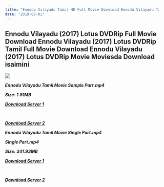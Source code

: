 ```yaml
---
title: "Ennodu Vilayadu Tamil HD Full Movie Download Ennodu Vilayadu Tamil HD Movie Download"
date: "2019-05-01"
---
```


## Ennodu Vilayadu (2017) Lotus DVDRip Full Movie Download Ennodu Vilayadu (2017) Lotus DVDRip Tamil Full Movie Download Ennodu Vilayadu (2017) Lotus DVDRip Movie Moviesda Download isaimini

![](https://images.moviebuff.com/b65c69e2-49e4-4e76-90c1-58d43e8a87a9?w=1000)

**_Ennodu Vilayadu Tamil Movie Sample Part.mp4_**

**_Size:_** **_1.81MB_**  

**_[Download Server 1](http://s6.uptofiles.net//files/Tamil{1d8d357801e2f4b6710faa3d835097c5c618a0f0fcded2c527300dcab25e4b83}202017{1d8d357801e2f4b6710faa3d835097c5c618a0f0fcded2c527300dcab25e4b83}20Movies/Ennodu{1d8d357801e2f4b6710faa3d835097c5c618a0f0fcded2c527300dcab25e4b83}20Vilayadu{1d8d357801e2f4b6710faa3d835097c5c618a0f0fcded2c527300dcab25e4b83}20(2017){1d8d357801e2f4b6710faa3d835097c5c618a0f0fcded2c527300dcab25e4b83}20Lotus{1d8d357801e2f4b6710faa3d835097c5c618a0f0fcded2c527300dcab25e4b83}20DVDRip/Mp4{1d8d357801e2f4b6710faa3d835097c5c618a0f0fcded2c527300dcab25e4b83}20HD{1d8d357801e2f4b6710faa3d835097c5c618a0f0fcded2c527300dcab25e4b83}20(Single{1d8d357801e2f4b6710faa3d835097c5c618a0f0fcded2c527300dcab25e4b83}20Part){1d8d357801e2f4b6710faa3d835097c5c618a0f0fcded2c527300dcab25e4b83}20-{1d8d357801e2f4b6710faa3d835097c5c618a0f0fcded2c527300dcab25e4b83}20(480x320)/Ennodu{1d8d357801e2f4b6710faa3d835097c5c618a0f0fcded2c527300dcab25e4b83}20Vilayadu{1d8d357801e2f4b6710faa3d835097c5c618a0f0fcded2c527300dcab25e4b83}20(2017){1d8d357801e2f4b6710faa3d835097c5c618a0f0fcded2c527300dcab25e4b83}20Sample{1d8d357801e2f4b6710faa3d835097c5c618a0f0fcded2c527300dcab25e4b83}20(480x320).mp4)_**

**_[  
](http://s6.uptofiles.net//files/Tamil{1d8d357801e2f4b6710faa3d835097c5c618a0f0fcded2c527300dcab25e4b83}202017{1d8d357801e2f4b6710faa3d835097c5c618a0f0fcded2c527300dcab25e4b83}20Movies/Ennodu{1d8d357801e2f4b6710faa3d835097c5c618a0f0fcded2c527300dcab25e4b83}20Vilayadu{1d8d357801e2f4b6710faa3d835097c5c618a0f0fcded2c527300dcab25e4b83}20(2017){1d8d357801e2f4b6710faa3d835097c5c618a0f0fcded2c527300dcab25e4b83}20Lotus{1d8d357801e2f4b6710faa3d835097c5c618a0f0fcded2c527300dcab25e4b83}20DVDRip/Mp4{1d8d357801e2f4b6710faa3d835097c5c618a0f0fcded2c527300dcab25e4b83}20HD{1d8d357801e2f4b6710faa3d835097c5c618a0f0fcded2c527300dcab25e4b83}20(Single{1d8d357801e2f4b6710faa3d835097c5c618a0f0fcded2c527300dcab25e4b83}20Part){1d8d357801e2f4b6710faa3d835097c5c618a0f0fcded2c527300dcab25e4b83}20-{1d8d357801e2f4b6710faa3d835097c5c618a0f0fcded2c527300dcab25e4b83}20(480x320)/Ennodu{1d8d357801e2f4b6710faa3d835097c5c618a0f0fcded2c527300dcab25e4b83}20Vilayadu{1d8d357801e2f4b6710faa3d835097c5c618a0f0fcded2c527300dcab25e4b83}20(2017){1d8d357801e2f4b6710faa3d835097c5c618a0f0fcded2c527300dcab25e4b83}20Sample{1d8d357801e2f4b6710faa3d835097c5c618a0f0fcded2c527300dcab25e4b83}20(480x320).mp4)_**

**_[Download Server 2](http://s6.uptofiles.net//files/Tamil{1d8d357801e2f4b6710faa3d835097c5c618a0f0fcded2c527300dcab25e4b83}202017{1d8d357801e2f4b6710faa3d835097c5c618a0f0fcded2c527300dcab25e4b83}20Movies/Ennodu{1d8d357801e2f4b6710faa3d835097c5c618a0f0fcded2c527300dcab25e4b83}20Vilayadu{1d8d357801e2f4b6710faa3d835097c5c618a0f0fcded2c527300dcab25e4b83}20(2017){1d8d357801e2f4b6710faa3d835097c5c618a0f0fcded2c527300dcab25e4b83}20Lotus{1d8d357801e2f4b6710faa3d835097c5c618a0f0fcded2c527300dcab25e4b83}20DVDRip/Mp4{1d8d357801e2f4b6710faa3d835097c5c618a0f0fcded2c527300dcab25e4b83}20HD{1d8d357801e2f4b6710faa3d835097c5c618a0f0fcded2c527300dcab25e4b83}20(Single{1d8d357801e2f4b6710faa3d835097c5c618a0f0fcded2c527300dcab25e4b83}20Part){1d8d357801e2f4b6710faa3d835097c5c618a0f0fcded2c527300dcab25e4b83}20-{1d8d357801e2f4b6710faa3d835097c5c618a0f0fcded2c527300dcab25e4b83}20(480x320)/Ennodu{1d8d357801e2f4b6710faa3d835097c5c618a0f0fcded2c527300dcab25e4b83}20Vilayadu{1d8d357801e2f4b6710faa3d835097c5c618a0f0fcded2c527300dcab25e4b83}20(2017){1d8d357801e2f4b6710faa3d835097c5c618a0f0fcded2c527300dcab25e4b83}20Sample{1d8d357801e2f4b6710faa3d835097c5c618a0f0fcded2c527300dcab25e4b83}20(480x320).mp4)_**

**_Ennodu Vilayadu Tamil Movie Single Part.mp4_**

**_Single Part.mp4_**

**_Size:_** **_341.93MB_**

**_[Download Server 1](http://s6.uptofiles.net//files/Tamil{1d8d357801e2f4b6710faa3d835097c5c618a0f0fcded2c527300dcab25e4b83}202017{1d8d357801e2f4b6710faa3d835097c5c618a0f0fcded2c527300dcab25e4b83}20Movies/Ennodu{1d8d357801e2f4b6710faa3d835097c5c618a0f0fcded2c527300dcab25e4b83}20Vilayadu{1d8d357801e2f4b6710faa3d835097c5c618a0f0fcded2c527300dcab25e4b83}20(2017){1d8d357801e2f4b6710faa3d835097c5c618a0f0fcded2c527300dcab25e4b83}20Lotus{1d8d357801e2f4b6710faa3d835097c5c618a0f0fcded2c527300dcab25e4b83}20DVDRip/Mp4{1d8d357801e2f4b6710faa3d835097c5c618a0f0fcded2c527300dcab25e4b83}20HD{1d8d357801e2f4b6710faa3d835097c5c618a0f0fcded2c527300dcab25e4b83}20(Single{1d8d357801e2f4b6710faa3d835097c5c618a0f0fcded2c527300dcab25e4b83}20Part){1d8d357801e2f4b6710faa3d835097c5c618a0f0fcded2c527300dcab25e4b83}20-{1d8d357801e2f4b6710faa3d835097c5c618a0f0fcded2c527300dcab25e4b83}20(480x320)/Ennodu{1d8d357801e2f4b6710faa3d835097c5c618a0f0fcded2c527300dcab25e4b83}20Vilayadu{1d8d357801e2f4b6710faa3d835097c5c618a0f0fcded2c527300dcab25e4b83}20(2017){1d8d357801e2f4b6710faa3d835097c5c618a0f0fcded2c527300dcab25e4b83}20Single{1d8d357801e2f4b6710faa3d835097c5c618a0f0fcded2c527300dcab25e4b83}20Part{1d8d357801e2f4b6710faa3d835097c5c618a0f0fcded2c527300dcab25e4b83}20(480x320).mp4)_**

**_[  
](http://s6.uptofiles.net//files/Tamil{1d8d357801e2f4b6710faa3d835097c5c618a0f0fcded2c527300dcab25e4b83}202017{1d8d357801e2f4b6710faa3d835097c5c618a0f0fcded2c527300dcab25e4b83}20Movies/Ennodu{1d8d357801e2f4b6710faa3d835097c5c618a0f0fcded2c527300dcab25e4b83}20Vilayadu{1d8d357801e2f4b6710faa3d835097c5c618a0f0fcded2c527300dcab25e4b83}20(2017){1d8d357801e2f4b6710faa3d835097c5c618a0f0fcded2c527300dcab25e4b83}20Lotus{1d8d357801e2f4b6710faa3d835097c5c618a0f0fcded2c527300dcab25e4b83}20DVDRip/Mp4{1d8d357801e2f4b6710faa3d835097c5c618a0f0fcded2c527300dcab25e4b83}20HD{1d8d357801e2f4b6710faa3d835097c5c618a0f0fcded2c527300dcab25e4b83}20(Single{1d8d357801e2f4b6710faa3d835097c5c618a0f0fcded2c527300dcab25e4b83}20Part){1d8d357801e2f4b6710faa3d835097c5c618a0f0fcded2c527300dcab25e4b83}20-{1d8d357801e2f4b6710faa3d835097c5c618a0f0fcded2c527300dcab25e4b83}20(480x320)/Ennodu{1d8d357801e2f4b6710faa3d835097c5c618a0f0fcded2c527300dcab25e4b83}20Vilayadu{1d8d357801e2f4b6710faa3d835097c5c618a0f0fcded2c527300dcab25e4b83}20(2017){1d8d357801e2f4b6710faa3d835097c5c618a0f0fcded2c527300dcab25e4b83}20Single{1d8d357801e2f4b6710faa3d835097c5c618a0f0fcded2c527300dcab25e4b83}20Part{1d8d357801e2f4b6710faa3d835097c5c618a0f0fcded2c527300dcab25e4b83}20(480x320).mp4)_**

**_[Download Server 2](http://s6.uptofiles.net//files/Tamil{1d8d357801e2f4b6710faa3d835097c5c618a0f0fcded2c527300dcab25e4b83}202017{1d8d357801e2f4b6710faa3d835097c5c618a0f0fcded2c527300dcab25e4b83}20Movies/Ennodu{1d8d357801e2f4b6710faa3d835097c5c618a0f0fcded2c527300dcab25e4b83}20Vilayadu{1d8d357801e2f4b6710faa3d835097c5c618a0f0fcded2c527300dcab25e4b83}20(2017){1d8d357801e2f4b6710faa3d835097c5c618a0f0fcded2c527300dcab25e4b83}20Lotus{1d8d357801e2f4b6710faa3d835097c5c618a0f0fcded2c527300dcab25e4b83}20DVDRip/Mp4{1d8d357801e2f4b6710faa3d835097c5c618a0f0fcded2c527300dcab25e4b83}20HD{1d8d357801e2f4b6710faa3d835097c5c618a0f0fcded2c527300dcab25e4b83}20(Single{1d8d357801e2f4b6710faa3d835097c5c618a0f0fcded2c527300dcab25e4b83}20Part){1d8d357801e2f4b6710faa3d835097c5c618a0f0fcded2c527300dcab25e4b83}20-{1d8d357801e2f4b6710faa3d835097c5c618a0f0fcded2c527300dcab25e4b83}20(480x320)/Ennodu{1d8d357801e2f4b6710faa3d835097c5c618a0f0fcded2c527300dcab25e4b83}20Vilayadu{1d8d357801e2f4b6710faa3d835097c5c618a0f0fcded2c527300dcab25e4b83}20(2017){1d8d357801e2f4b6710faa3d835097c5c618a0f0fcded2c527300dcab25e4b83}20Single{1d8d357801e2f4b6710faa3d835097c5c618a0f0fcded2c527300dcab25e4b83}20Part{1d8d357801e2f4b6710faa3d835097c5c618a0f0fcded2c527300dcab25e4b83}20(480x320).mp4)_**
